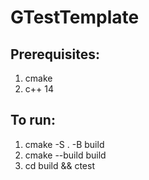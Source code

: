 # GTestTemplate

## Prerequisites:
1. cmake
2. c++ 14

## To run:
1. cmake -S . -B build
2. cmake --build build
3. cd build && ctest

